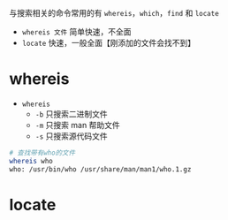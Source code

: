 与搜索相关的命令常用的有 `whereis`，`which`，`find` 和 `locate`

- `whereis 文件` 简单快速，不全面
- `locate` 快速，一般全面【刚添加的文件会找不到】

# whereis
- `whereis` 
	- `-b` 只搜索二进制文件
	- `-m` 只搜索 man 帮助文件
	- `-s` 只搜索源代码文件

```bash
# 查找带有who的文件
whereis who
who: /usr/bin/who /usr/share/man/man1/who.1.gz
```

# locate



















